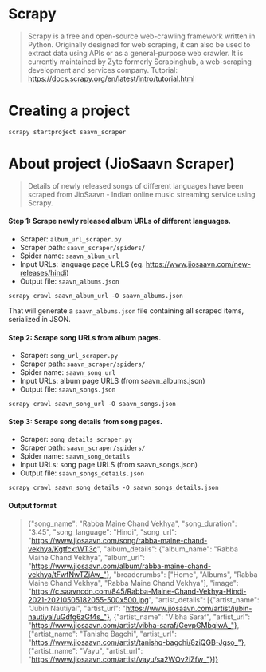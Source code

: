 # Scrapy
> Scrapy is a free and open-source web-crawling framework written in Python. Originally designed for web scraping, it can also be used to extract data using APIs or as a general-purpose web crawler. It is currently maintained by Zyte formerly Scrapinghub, a web-scraping development and services company.
Tutorial: https://docs.scrapy.org/en/latest/intro/tutorial.html

# Creating a project
```
scrapy startproject saavn_scraper
```

# About project (JioSaavn Scraper)
> Details of newly released songs of different languages have been scraped from JioSaavn - Indian online music streaming service using Scrapy.
#### Step 1: Scrape newly released album URLs of different languages.
* Scraper: `album_url_scraper.py`
* Scraper path: `saavn_scraper/spiders/`
* Spider name: `saavn_album_url`
* Input URLs: language page URLS (eg. https://www.jiosaavn.com/new-releases/hindi)
* Output file: `saavn_albums.json`
```
scrapy crawl saavn_album_url -O saavn_albums.json
```
That will generate a `saavn_albums.json` file containing all scraped items, serialized in JSON.
#### Step 2: Scrape song URLs from album pages.
* Scraper: `song_url_scraper.py`
* Scraper path: `saavn_scraper/spiders/`
* Spider name: `saavn_song_url`
* Input URLs: album page URLS (from saavn_albums.json)
* Output file: `saavn_songs.json`
```
scrapy crawl saavn_song_url -O saavn_songs.json
```
#### Step 3: Scrape song details from song pages.
* Scraper: `song_details_scraper.py`
* Scraper path: `saavn_scraper/spiders/`
* Spider name: `saavn_song_details`
* Input URLs: song page URLS (from saavn_songs.json)
* Output file: `saavn_songs_details.json`
```
scrapy crawl saavn_song_details -O saavn_songs_details.json
```

#### Output format
> {"song_name": "Rabba Maine Chand Vekhya", "song_duration": "3:45", "song_language": "Hindi", "song_url": "https://www.jiosaavn.com/song/rabba-maine-chand-vekhya/KgtfcxtWT3c", "album_details": {"album_name": "Rabba Maine Chand Vekhya", "album_url": "https://www.jiosaavn.com/album/rabba-maine-chand-vekhya/tFwfNwTZjAw_"}, "breadcrumbs": ["Home", "Albums", "Rabba Maine Chand Vekhya", "Rabba Maine Chand Vekhya"], "image": "https://c.saavncdn.com/845/Rabba-Maine-Chand-Vekhya-Hindi-2021-20210505182055-500x500.jpg", "artist_details": [{"artist_name": "Jubin Nautiyal", "artist_url": "https://www.jiosaavn.com/artist/jubin-nautiyal/uGdfg6zGf4s_"}, {"artist_name": "Vibha Saraf", "artist_url": "https://www.jiosaavn.com/artist/vibha-saraf/GevpGMbqiwA_"}, {"artist_name": "Tanishq Bagchi", "artist_url": "https://www.jiosaavn.com/artist/tanishq-bagchi/8ziQGB-Jgso_"}, {"artist_name": "Vayu", "artist_url": "https://www.jiosaavn.com/artist/vayu/sa2WOv2iZfw_"}]}
